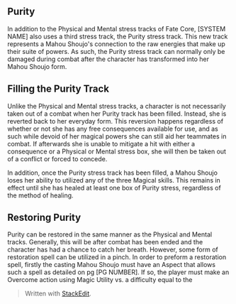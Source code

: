 ## Purity

In addition to the Physical and Mental stress tracks of Fate Core, [SYSTEM NAME] also uses a third stress track, the Purity stress track. This new track represents a Mahou Shoujo's connection to the raw energies that make up their suite of powers. As such, the Purity stress track can normally only be damaged during combat after the character has transformed into her Mahou Shoujo form. 

## Filling the Purity Track

Unlike the Physical and Mental stress tracks, a character is not necessarily taken out of a combat when her Purity track has been filled. Instead, she is reverted back to her everyday form. This reversion happens regardless of whether or not she has any free consequences available for use, and as such while devoid of her magical powers she can still aid her teammates in combat. If afterwards she is unable to mitigate a hit with either a consequence or a Physical or Mental stress box, she will then be taken out of a conflict or forced to concede.

In addition, once the Purity stress track has been filled, a Mahou Shoujo loses her ability to utilized any of the three Magical skills. This remains in effect until she has healed at least one box of Purity stress, regardless of the method of healing.

## Restoring Purity

Purity can be restored in the same manner as the Physical and Mental tracks. Generally, this will be after combat has been ended and the character has had a chance to catch her breath. However, some form of restoration spell can be utilized in a pinch. In order to preform a restoration spell, firstly the casting Mahou Shoujo must have an Aspect that allows such a spell as detailed on pg [PG NUMBER]. If so, the player must make an Overcome action using Magic Utility vs. a difficulty equal to the 





> Written with [StackEdit](https://stackedit.io/).
<!--stackedit_data:
eyJoaXN0b3J5IjpbLTE0MDg1MzM3NjYsMTQzMTgyMTA3NCwxMj
I4NjM2ODQzLC0xNTYyNjk3MDc0XX0=
-->